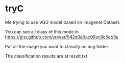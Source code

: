 # tryC

Me trying to use VGG model based on Imagenet Dataset.

You can see all class of this mode in https://gist.github.com/yrevar/942d3a0ac09ec9e5eb3a

Put all the image you want to classify on img folder.

The classification results are at result.txt
